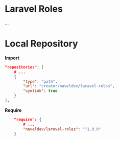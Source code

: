 # Laravel Roles

...

# Local Repository

**Import**

```json
"repositories": [
	# ...
	{
		"type": "path",
		"url": "creator/naveldev/laravel-roles",
		"symlink": true
	}
],
```

**Require**

```json
	"require": {
		# ...
		"naveldev/laravel-roles": "^1.0.0"
	}
```
